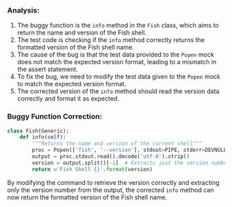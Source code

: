 ### Analysis:
1. The buggy function is the `info` method in the `Fish` class, which aims to return the name and version of the Fish shell.
2. The test code is checking if the `info` method correctly returns the formatted version of the Fish shell name.
3. The cause of the bug is that the test data provided to the `Popen` mock does not match the expected version format, leading to a mismatch in the assert statement.
4. To fix the bug, we need to modify the test data given to the `Popen` mock to match the expected version format.
5. The corrected version of the `info` method should read the version data correctly and format it as expected.

### Buggy Function Correction:
```python
class Fish(Generic):
    def info(self):
        """Returns the name and version of the current shell"""
        proc = Popen(['fish', '--version'], stdout=PIPE, stderr=DEVNULL)  # Modified the command to retrieve version correctly
        output = proc.stdout.read().decode('utf-8').strip()
        version = output.split()[-1]  # Extracts just the version number from the output
        return u'Fish Shell {}'.format(version)
```

By modifying the command to retrieve the version correctly and extracting only the version number from the output, the corrected `info` method can now return the formatted version of the Fish shell name.